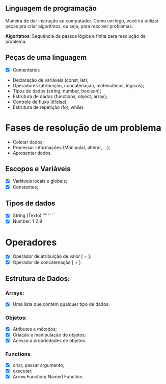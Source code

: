 ## Linguagem de programação

Maneira de dar instrução ao computador.
Como um lego, você irá utilizar peças pra criar algoritmos, ou seja, para resolver problemas.

**Algoritmos**: Sequência de passos lógica e finita para resolução de problema.

## Peças de uma linguagem

- [x] Comentários
- Declaração de variáveis (const, let);
- Operadores (atribuição, concatenação, matemáticos, lógicos);
- Tipos de dados (string, number, boolean);
- Estrutura de dados (functions, object, array);
- Controle de fluxo (if/else);
- Estrutura de repetição (for, while).

# Fases de resolução de um problema

- Coletar dados;
- Processar informações (Manipular, alterar, ...);
- Apresentar dados.

## Escopos e Variáveis

- [x] Variáveis locais e globais;
- [x] Constantes;

## Tipos de dados

- [x] String (Texto) "" '' ``
- [x] Number: 1 2.9

# Operadores

- [x] Operador de atribuição de valor [ = ].
- [x] Operador de concatenação [ + ].

## Estrutura de Dados:

### Arrays:

- [x] Uma lista que contém qualquer tipo de dados.

### Objetos:

- [x] Atributos e métodos;
- [x] Criação e manipulação de objetos;
- [x] Acesso a propriedades de objetos.

### Functions

- [x] criar, passar argumento;
- [x] executar;
- [x] Arrow Function/ Named Function.